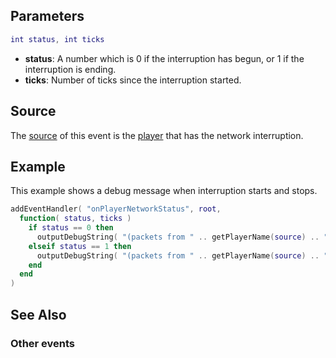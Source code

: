 Parameters
----------

``` lua
int status, int ticks
```

-   **status**: A number which is 0 if the interruption has begun, or 1 if the interruption is ending.
-   **ticks**: Number of ticks since the interruption started.

Source
------

The [source](/event_system#Event_source.md "wikilink") of this event is the [player](/player.md "wikilink") that has the network interruption.

Example
-------

This example shows a debug message when interruption starts and stops.

``` lua
addEventHandler( "onPlayerNetworkStatus", root,
  function( status, ticks )
    if status == 0 then
      outputDebugString( "(packets from " .. getPlayerName(source) .. ") interruption began " .. ticks .. " ticks ago" )
    elseif status == 1 then
      outputDebugString( "(packets from " .. getPlayerName(source) .. ") interruption began " .. ticks .. " ticks ago and has just ended" )
    end
  end
)
```

See Also
--------

### Other events
